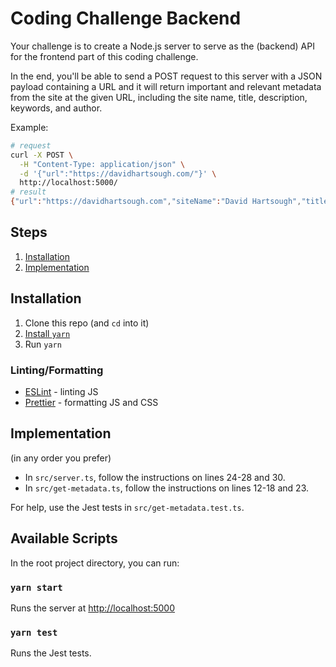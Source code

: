 # Coding Challenge Backend

Your challenge is to create a Node.js server to serve as the (backend) API for the frontend part of this coding challenge.

In the end, you'll be able to send a POST request to this server with a JSON payload containing a URL and it will return important and relevant metadata from the site at the given URL, including the site name, title, description, keywords, and author.

Example:

```bash
# request
curl -X POST \
  -H "Content-Type: application/json" \
  -d '{"url":"https://davidhartsough.com/"}' \
  http://localhost:5000/
# result
{"url":"https://davidhartsough.com","siteName":"David Hartsough","title":"David Hartsough","description":"David Hartsough is widely regarded as a happy human, drummer, developer, designer, wannabe psychologist/philosopher, and stuntman — more or less.","keywords":"david,hartsough,davidhartsough,human,drummer,developer,designer,psychologist,philosopher,stuntman","author":"David Hartsough"}
```

## Steps

1. [Installation](#installation)
2. [Implementation](#implementation)

## Installation

1. Clone this repo (and `cd` into it)
2. [Install `yarn`](https://classic.yarnpkg.com/en/docs/install)
3. Run `yarn`

### Linting/Formatting

- [ESLint](https://eslint.org/) - linting JS
- [Prettier](https://prettier.io/) - formatting JS and CSS

## Implementation

(in any order you prefer)

- In `src/server.ts`, follow the instructions on lines 24-28 and 30.
- In `src/get-metadata.ts`, follow the instructions on lines 12-18 and 23.

For help, use the Jest tests in `src/get-metadata.test.ts`.

## Available Scripts

In the root project directory, you can run:

### `yarn start`

Runs the server at [http://localhost:5000](http://localhost:5000)

### `yarn test`

Runs the Jest tests.
